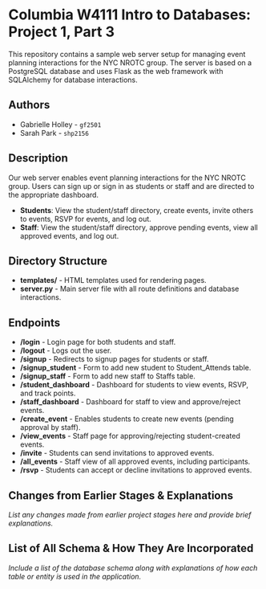 # Columbia W4111 Intro to Databases: Project 1, Part 3

This repository contains a sample web server setup for managing event planning interactions for the NYC NROTC group. The server is based on a PostgreSQL database and uses Flask as the web framework with SQLAlchemy for database interactions.

## Authors
- Gabrielle Holley - `gf2501`
- Sarah Park - `shp2156`

## Description
Our web server enables event planning interactions for the NYC NROTC group. Users can sign up or sign in as students or staff and are directed to the appropriate dashboard. 

- **Students**: View the student/staff directory, create events, invite others to events, RSVP for events, and log out.
- **Staff**: View the student/staff directory, approve pending events, view all approved events, and log out.

## Directory Structure
- **templates/** - HTML templates used for rendering pages.
- **server.py** - Main server file with all route definitions and database interactions.

## Endpoints
- **/login** - Login page for both students and staff.
- **/logout** - Logs out the user.
- **/signup** - Redirects to signup pages for students or staff.
- **/signup_student** - Form to add new student to Student_Attends table.
- **/signup_staff** - Form to add new staff to Staffs table.
- **/student_dashboard** - Dashboard for students to view events, RSVP, and track points.
- **/staff_dashboard** - Dashboard for staff to view and approve/reject events.
- **/create_event** - Enables students to create new events (pending approval by staff).
- **/view_events** - Staff page for approving/rejecting student-created events.
- **/invite** - Students can send invitations to approved events.
- **/all_events** - Staff view of all approved events, including participants.
- **/rsvp** - Students can accept or decline invitations to approved events.

## Changes from Earlier Stages & Explanations
*List any changes made from earlier project stages here and provide brief explanations.*

## List of All Schema & How They Are Incorporated
*Include a list of the database schema along with explanations of how each table or entity is used in the application.*

